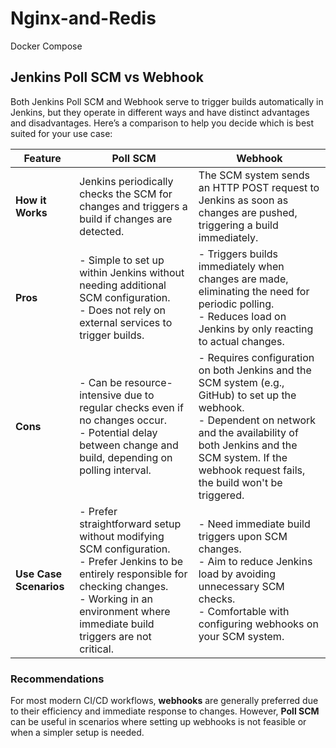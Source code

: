 # Nginx-and-Redis
Docker Compose
## Jenkins Poll SCM vs Webhook

Both Jenkins Poll SCM and Webhook serve to trigger builds automatically in Jenkins, but they operate in different ways and have distinct advantages and disadvantages. Here’s a comparison to help you decide which is best suited for your use case:

| Feature       | Poll SCM                                   | Webhook                                     |
|---------------|--------------------------------------------|---------------------------------------------|
| **How it Works** | Jenkins periodically checks the SCM for changes and triggers a build if changes are detected. | The SCM system sends an HTTP POST request to Jenkins as soon as changes are pushed, triggering a build immediately. |
| **Pros**      | - Simple to set up within Jenkins without needing additional SCM configuration. <br> - Does not rely on external services to trigger builds. | - Triggers builds immediately when changes are made, eliminating the need for periodic polling. <br> - Reduces load on Jenkins by only reacting to actual changes. |
| **Cons**      | - Can be resource-intensive due to regular checks even if no changes occur. <br> - Potential delay between change and build, depending on polling interval. | - Requires configuration on both Jenkins and the SCM system (e.g., GitHub) to set up the webhook. <br> - Dependent on network and the availability of both Jenkins and the SCM system. If the webhook request fails, the build won't be triggered. |
| **Use Case Scenarios** | - Prefer straightforward setup without modifying SCM configuration. <br> - Prefer Jenkins to be entirely responsible for checking changes. <br> - Working in an environment where immediate build triggers are not critical. | - Need immediate build triggers upon SCM changes. <br> - Aim to reduce Jenkins load by avoiding unnecessary SCM checks. <br> - Comfortable with configuring webhooks on your SCM system. |

### Recommendations

For most modern CI/CD workflows, **webhooks** are generally preferred due to their efficiency and immediate response to changes. However, **Poll SCM** can be useful in scenarios where setting up webhooks is not feasible or when a simpler setup is needed.
